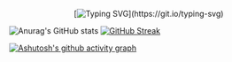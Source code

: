 

    
  
  <div align="center">
  
  [![Typing SVG](https://readme-typing-svg.demolab.com?font=Fira+Code&pause=1000&center=true&width=435&lines=%E4%BD%A0%E6%89%80%E7%83%AD%E7%88%B1%E7%9A%84%2C%E5%B0%B1%E6%98%AF%E4%BD%A0%E7%9A%84%E7%94%9F%E6%B4%BB!)](https://git.io/typing-svg)
  
  </div>
    
![Anurag's GitHub stats](https://github-readme-stats.vercel.app/api?username=Fyfan1025&show_icons=true&theme=prussian)
[![GitHub Streak](https://streak-stats.demolab.com/?user=Fyfan1025&theme=dark)](https://git.io/streak-stats)

[![Ashutosh's github activity graph](https://github-readme-activity-graph.vercel.app/graph?username=Fyfan1025&theme=github-compact)](https://github.com/ashutosh00710/github-readme-activity-graph)
